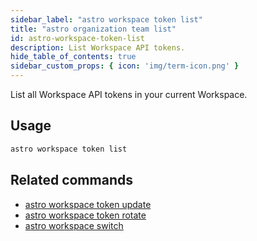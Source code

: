 ```yaml
---
sidebar_label: "astro workspace token list"
title: "astro organization team list"
id: astro-workspace-token-list
description: List Workspace API tokens.
hide_table_of_contents: true
sidebar_custom_props: { icon: 'img/term-icon.png' } 
---
```


List all Workspace API tokens in your current Workspace. 

## Usage

```sh
astro workspace token list
```

## Related commands

- [astro workspace token update](cli/astro-workspace-token-update.md)
- [astro workspace token rotate](cli/astro-workspace-token-rotate.md)
- [astro workspace switch](cli/astro-workspace-switch.md)